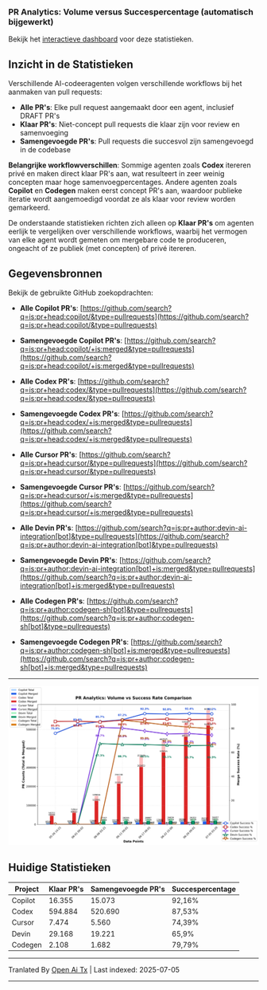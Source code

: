### PR Analytics: Volume versus Succespercentage (automatisch bijgewerkt)

Bekijk het [interactieve dashboard](https://prarena.ai) voor deze statistieken.

## Inzicht in de Statistieken

Verschillende AI-codeeragenten volgen verschillende workflows bij het aanmaken van pull requests:

- **Alle PR's**: Elke pull request aangemaakt door een agent, inclusief DRAFT PR's
- **Klaar PR's**: Niet-concept pull requests die klaar zijn voor review en samenvoeging
- **Samengevoegde PR's**: Pull requests die succesvol zijn samengevoegd in de codebase

**Belangrijke workflowverschillen**: Sommige agenten zoals **Codex** itereren privé en maken direct klaar PR's aan, wat resulteert in zeer weinig concepten maar hoge samenvoegpercentages. Andere agenten zoals **Copilot** en **Codegen** maken eerst concept PR's aan, waardoor publieke iteratie wordt aangemoedigd voordat ze als klaar voor review worden gemarkeerd.

De onderstaande statistieken richten zich alleen op **Klaar PR's** om agenten eerlijk te vergelijken over verschillende workflows, waarbij het vermogen van elke agent wordt gemeten om mergebare code te produceren, ongeacht of ze publiek (met concepten) of privé itereren.

## Gegevensbronnen

Bekijk de gebruikte GitHub zoekopdrachten:



- **Alle Copilot PR's**: [https://github.com/search?q=is:pr+head:copilot/&type=pullrequests](https://github.com/search?q=is:pr+head:copilot/&type=pullrequests)
- **Samengevoegde Copilot PR's**: [https://github.com/search?q=is:pr+head:copilot/+is:merged&type=pullrequests](https://github.com/search?q=is:pr+head:copilot/+is:merged&type=pullrequests)
  

- **Alle Codex PR's**: [https://github.com/search?q=is:pr+head:codex/&type=pullrequests](https://github.com/search?q=is:pr+head:codex/&type=pullrequests)
- **Samengevoegde Codex PR's**: [https://github.com/search?q=is:pr+head:codex/+is:merged&type=pullrequests](https://github.com/search?q=is:pr+head:codex/+is:merged&type=pullrequests)
  

- **Alle Cursor PR's**: [https://github.com/search?q=is:pr+head:cursor/&type=pullrequests](https://github.com/search?q=is:pr+head:cursor/&type=pullrequests)
- **Samengevoegde Cursor PR's**: [https://github.com/search?q=is:pr+head:cursor/+is:merged&type=pullrequests](https://github.com/search?q=is:pr+head:cursor/+is:merged&type=pullrequests)
  

- **Alle Devin PR's**: [https://github.com/search?q=is:pr+author:devin-ai-integration[bot]&type=pullrequests](https://github.com/search?q=is:pr+author:devin-ai-integration[bot]&type=pullrequests)
- **Samengevoegde Devin PR's**: [https://github.com/search?q=is:pr+author:devin-ai-integration[bot]+is:merged&type=pullrequests](https://github.com/search?q=is:pr+author:devin-ai-integration[bot]+is:merged&type=pullrequests)
  

- **Alle Codegen PR's**: [https://github.com/search?q=is:pr+author:codegen-sh[bot]&type=pullrequests](https://github.com/search?q=is:pr+author:codegen-sh[bot]&type=pullrequests)
- **Samengevoegde Codegen PR's**: [https://github.com/search?q=is:pr+author:codegen-sh[bot]+is:merged&type=pullrequests](https://github.com/search?q=is:pr+author:codegen-sh[bot]+is:merged&type=pullrequests)
  

---

![chart](https://raw.githubusercontent.com/aavetis/PRarena/main/docs/chart.png)

## Huidige Statistieken

| Project  | Klaar PR's | Samengevoegde PR's | Succespercentage |
| -------- | ---------- | ------------------ | ---------------- |
| Copilot  | 16.355     | 15.073             | 92,16%           |
| Codex    | 594.884    | 520.690            | 87,53%           |
| Cursor   | 7.474      | 5.560              | 74,39%           |
| Devin    | 29.168     | 19.221             | 65,9%            |
| Codegen  | 2.108      | 1.682              | 79,79%           |


---


Tranlated By [Open Ai Tx](https://github.com/OpenAiTx/OpenAiTx) | Last indexed: 2025-07-05


---